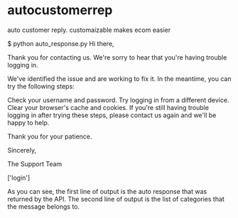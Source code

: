 # autocustomerrep
auto customer reply. customaizable makes ecom easier

$ python auto_response.py
Hi there,

Thank you for contacting us. We're sorry to hear that you're having trouble logging in.

We've identified the issue and are working to fix it. In the meantime, you can try the following steps:

Check your username and password.
Try logging in from a different device.
Clear your browser's cache and cookies.
If you're still having trouble logging in after trying these steps, please contact us again and we'll be happy to help.

Thank you for your patience.

Sincerely,

The Support Team

['login']

As you can see, the first line of output is the auto response that was returned by the API. The second line of output is the list of categories that the message belongs to.
